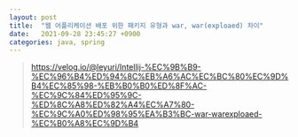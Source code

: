 ```yaml
---
layout: post
title:  "웹 어플리케이션 배포 위한 패키지 유형과 war, war(exploaed) 차이"
date:   2021-09-28 23:45:27 +0900
categories: java, spring 
---
```

>https://velog.io/@leyuri/Intellij-%EC%9B%B9-%EC%96%B4%ED%94%8C%EB%A6%AC%EC%BC%80%EC%9D%B4%EC%85%98-%EB%B0%B0%ED%8F%AC-%EC%9C%84%ED%95%9C-%ED%8C%A8%ED%82%A4%EC%A7%80-%EC%9C%A0%ED%98%95%EA%B3%BC-war-warexploaed-%EC%B0%A8%EC%9D%B4